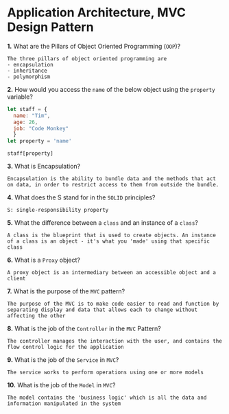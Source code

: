 # Application Architecture, MVC Design Pattern

**1.** What are the Pillars of Object Oriented Programming (`OOP`)?
<!-- enter you answer in the space below -->
```
The three pillars of object oriented programming are 
- encapsulation 
- inheritance 
- polymorphism 
```
**2.** How would you access the `name` of the below object using the `property` variable?
```js
let staff = {
  name: "Tim",
  age: 26,
  job: "Code Monkey"
  }
let property = 'name'
```
<!-- enter you answer in the space below -->
```
staff[property]
```
**3.** What is Encapsulation?
<!-- enter you answer in the space below -->
```
Encapsulation is the ability to bundle data and the methods that act on data, in order to restrict access to them from outside the bundle. 
```
**4.** What does the S stand for in the `SOLID` principles?
<!-- enter you answer in the space below -->
```
S: single-responsibility property
```
**5.** What the difference between a `class` and an instance of a `class`?
<!-- enter you answer in the space below -->
```
A class is the blueprint that is used to create objects. An instance of a class is an object - it's what you 'made' using that specific class
```
**6.** What is a `Proxy` object?
<!-- enter you answer in the space below -->
```
A proxy object is an intermediary between an accessible object and a client 
```

**7.** What is the purpose of the `MVC` pattern?
<!-- enter you answer in the space below -->
```
The purpose of the MVC is to make code easier to read and function by separating display and data that allows each to change without affecting the other 
```
**8.** What is the job of the `Controller` in the `MVC` Pattern?
<!-- enter you answer in the space below -->
```
The controller manages the interaction with the user, and contains the flow control logic for the application 
```

**9.** What is the job of the `Service` in `MVC`?
<!-- enter you answer in the space below -->
```
The service works to perform operations using one or more models 
```
**10.** What is the job of the `Model` in `MVC`?
<!-- enter you answer in the space below -->
```
The model contains the 'business logic' which is all the data and information manipulated in the system 
```
